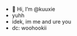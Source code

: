- 👋 Hi, I’m @kuuxie
- yuhh
- idek, im me and ure you
- dc: woohookii
<!---
kuuxie/kuuxie is a ✨ special ✨ repository because its `README.md` (this file) appears on your GitHub profile.
You can click the Preview link to take a look at your changes.
--->
